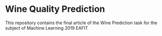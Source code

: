 # Wine Quality Prediction

This repository contains the final article of the Wine Prediction task for the subject of Machine Learning 2019 EAFIT
